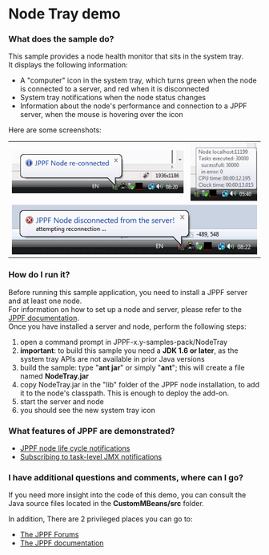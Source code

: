# Node Tray demo

<h3>What does the sample do?</h3>
This sample provides a node health monitor that sits in the system tray.<br>
It displays the following information:
<ul>
  <li>A "computer" icon in the system tray, which turns green when the node is connected to a server, and red when it is disconnected</li>
  <li>System tray notifications when the node status changes</li>
  <li>Information about the node's performance and connection to a JPPF server, when the mouse is hovering over the icon</li>
</ul>
<p>Here are some screenshots:
<p align="center">
<table border="0" cellspacing="10" cellpadding="0">
  <tr><td align="center"><img src="images/NodeTrayAddon-01.gif" border="0"/></td><td align="center"><img src="images/NodeTrayAddon-03.gif" border="0"/></td></tr>
  <tr><td align="center" colspan="2"><img src="images/NodeTrayAddon-02.gif" border="0"/></td></tr>
</table>

<h3>How do I run it?</h3>
Before running this sample application, you need to install a JPPF server and at least one node.<br>
For information on how to set up a node and server, please refer to the <a href="https://www.jppf.org/doc/6.0/index.php?title=Introduction">JPPF documentation</a>.<br>
Once you have installed a server and node, perform the following steps:
<ol>
  <li>open a command prompt in JPPF-x.y-samples-pack/NodeTray</li>
  <li><b>important</b>: to build this sample you need a <b>JDK 1.6 or later</b>, as the system tray APIs are not available in prior Java versions</li>
  <li>build the sample: type "<b>ant jar</b>" or simply "<b>ant</b>"; this will create a file named <b>NodeTray.jar</b></li>
  <li>copy NodeTray.jar in the "lib" folder of the JPPF node installation, to add it to the node's classpath. This is enough to deploy the add-on.</li>
  <li>start the server and node</li>
  <li>you should see the new system tray icon</li>
</ol>

<h3>What features of JPPF are demonstrated?</h3>
<ul>
  <li><a href="https://www.jppf.org/doc/6.0/index.php?title=Receiving_notifications_of_node_life_cycle_events">JPPF node life cycle notifications</a></li>
  <li><a href="https://www.jppf.org/doc/6.0/index.php?title=Node_management#Subscribing_to_MBean_notifications">Subscribing to task-level JMX notifications</a></li>
</ul>

<h3>I have additional questions and comments, where can I go?</h3>
<p>If you need more insight into the code of this demo, you can consult the Java source files located in the <b>CustomMBeans/src</b> folder.
<p>In addition, There are 2 privileged places you can go to:
<ul>
  <li><a href="https://www.jppf.org/forums">The JPPF Forums</a></li>
  <li><a href="https://www.jppf.org/doc/6.0">The JPPF documentation</a></li>
</ul>

